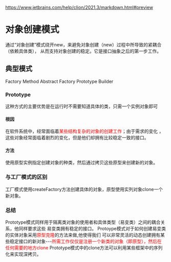 https://www.jetbrains.com/help/clion/2021.3/markdown.html#preview

# 对象创建模式
通过“对象创建”模式绕开new，来避免对象创建（new）过程中所导致的紧耦合（依赖具体类），
从而支持对象创建的稳定。它是接口抽象之后的第一步工作。
## 典型模式
Factory Method
Abstract Factory
Prototype
Builder

### Prototype
这种方式的主要优势是在运行时不需要知道具体的类，只需一个实例对象即可
#### 根因
在软件系统中，经常面临着<font color=red>某些结构复杂的对象的创建工作</font>；由于需求的变化
，这些对象经常面临着剧烈的变化，但是他们却拥有比较稳定一致的接口。
#### 方法
使用原型实例指定创建对象的种类，然后通过拷贝这些原型来创建新的对象。
### 与工厂模式的区别
工厂模式使用createFactory方法创建具体的对象，原型使用实列对象clone一个新对象。
### 总结
Prototype模式同样用于隔离类对象的使用者和具体类型（易变类）之间的耦合关系，他同样要求这些
易变类拥有稳定的接口。
Protoype模式对于如何创建易变类的实体对象采用<font color=red>原型克隆</font>的方法来做,他使得我们
可以非常灵活的动态创建拥有某些稳定接口的新对象---<font color=red>所需工作仅仅是注册一个新类的对象（即原型），然后在
任何需要的地方clone</font>
Prototype模式中的clone方法可以利用某些框架中的序列化来实现深拷贝。
